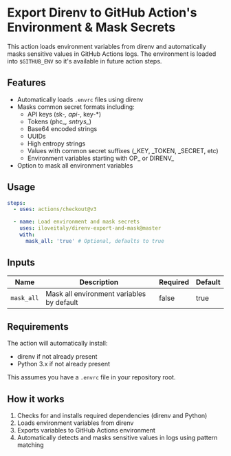 # Export Direnv to GitHub Action's Environment & Mask Secrets

This action loads environment variables from direnv and automatically masks sensitive values in GitHub Actions logs. The environment is loaded into `$GITHUB_ENV` so it's available in future action steps.

## Features

- Automatically loads `.envrc` files using direnv
- Masks common secret formats including:
  - API keys (sk-*, api-*, key-*)
  - Tokens (phc_*, sntrys_*)
  - Base64 encoded strings
  - UUIDs
  - High entropy strings
  - Values with common secret suffixes (_KEY, _TOKEN, _SECRET, etc)
  - Environment variables starting with OP_ or DIRENV_
- Option to mask all environment variables

## Usage


```yml
steps:
  - uses: actions/checkout@v3

  - name: Load environment and mask secrets
    uses: iloveitaly/direnv-export-and-mask@master
    with:
      mask_all: 'true' # Optional, defaults to true
```

## Inputs

| Name | Description | Required | Default |
|------|-------------|----------|---------|
| `mask_all` | Mask all environment variables by default | false | true |

## Requirements

The action will automatically install:

- direnv if not already present
- Python 3.x if not already present

This assumes you have a `.envrc` file in your repository root.

## How it works

1. Checks for and installs required dependencies (direnv and Python)
2. Loads environment variables from direnv
3. Exports variables to GitHub Actions environment
4. Automatically detects and masks sensitive values in logs using pattern matching

